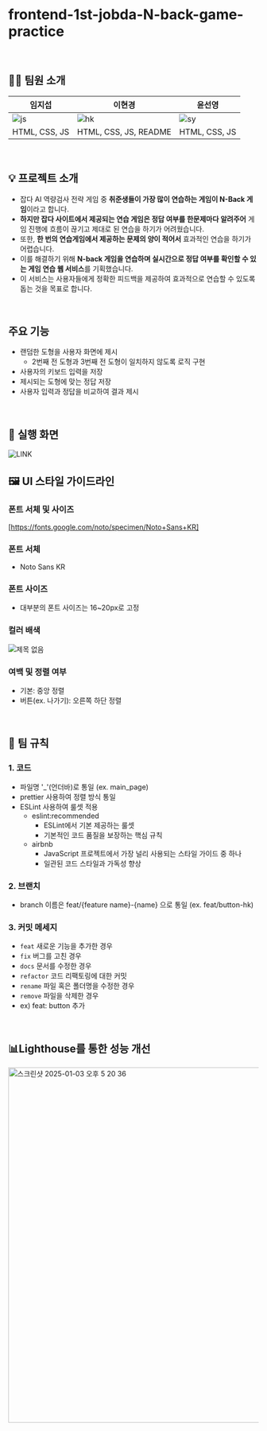 ﻿# frontend-1st-jobda-N-back-game-practice
<br> 

## 👨‍💻 팀원 소개
| 임지섭 | 이현경 | 윤선영 |
| --- | --- | --- |
| ![js](https://avatars.githubusercontent.com/icebear0111) | ![hk](https://avatars.githubusercontent.com/LeeHyunKyeong) | ![sy](https://avatars.githubusercontent.com/yunsy1103) |
| HTML, CSS, JS | HTML, CSS, JS, README | HTML, CSS, JS |
<br>

## 💡 프로젝트 소개
- 잡다 AI 역량검사 전략 게임 중 **취준생들이 가장 많이 연습하는 게임이 N-Back 게임**이라고 합니다.
- **하지만 잡다 사이트에서 제공되는 연습 게임은 정답 여부를 한문제마다 알려주어** 게임 진행에 흐름이 끊기고 제대로 된 연습을 하기가 어려웠습니다.
- 또한, **한 번의 연습게임에서 제공하는 문제의 양이 적어서** 효과적인 연습을 하기가 어렵습니다.
- 이를 해결하기 위해 **N-back 게임을 연습하며 실시간으로 정답 여부를 확인할 수 있는 게임 연습 웹 서비스**를 기획했습니다.
- 이 서비스는 사용자들에게 정확한 피드백을 제공하여 효과적으로 연습할 수 있도록 돕는 것을 목표로 합니다.
<br>

## 주요 기능
- 랜덤한 도형을 사용자 화면에 제시
  - 2번째 전 도형과 3번째 전 도형이 일치하지 않도록 로직 구현
- 사용자의 키보드 입력을 저장
- 제시되는 도형에 맞는 정답 저장
- 사용자 입력과 정답을 비교하여 결과 제시
<br>
  
## 👀 실행 화면
![LINK](192.168.0.22:3000)
<br>

## 🖼️ UI 스타일 가이드라인
### 폰트 서체 및 사이즈
[https://fonts.google.com/noto/specimen/Noto+Sans+KR]
### 폰트 서체
- Noto Sans KR
### 폰트 사이즈
- 대부분의 폰트 사이즈는 16~20px로 고정
### 컬러 배색
![제목 없음](https://github.com/user-attachments/assets/39618556-8c47-4c77-ab5a-6e0f0cd89037)
### 여백 및 정렬 여부
- 기본: 중앙 정렬
- 버튼(ex. 나가기): 오른쪽 하단 정렬
<br>

## 💬 팀 규칙
### 1. 코드
- 파일명 '_'(언더바)로 통일 (ex. main_page)
- prettier 사용하여 정렬 방식 통일
- ESLint 사용하여 룰셋 적용
  - eslint:recommended
    - ESLint에서 기본 제공하는 룰셋
    - 기본적인 코드 품질을 보장하는 핵심 규칙
  - airbnb
      - JavaScript 프로젝트에서 가장 널리 사용되는 스타일 가이드 중 하나
      - 일관된 코드 스타일과 가독성 향상

### 2. 브랜치
- branch 이름은 feat/{feature name}-{name} 으로 통일 (ex. feat/button-hk)

### 3. 커밋 메세지
- `feat` 새로운 기능을 추가한 경우
- `fix` 버그를 고친 경우
- `docs` 문서를 수정한 경우
- `refactor` 코드 리팩토링에 대한 커밋
- `rename` 파일 혹은 폴더명을 수정한 경우
- `remove` 파일을 삭제한 경우
- ex) feat: button 추가
<br>

## 📊Lighthouse를 통한 성능 개선
<img width="715" alt="스크린샷 2025-01-03 오후 5 20 36" src="https://github.com/user-attachments/assets/022f31ed-7754-4082-9303-a4f5c858f905" />
